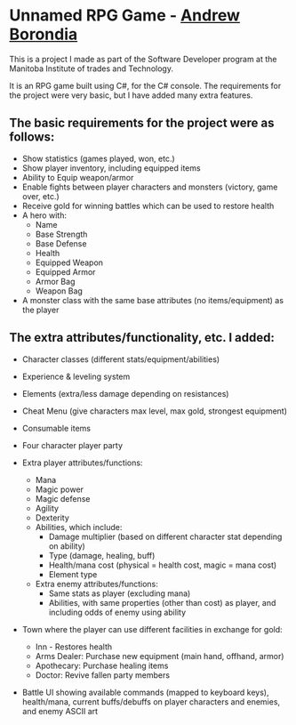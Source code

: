 # Unnamed RPG Game - [Andrew Borondia](https://cranky-beaver-6bfa9c.netlify.app/projects)

This is a project I made as part of the Software Developer program at the Manitoba Institute of trades and Technology.

It is an RPG game built using C#, for the C# console. The requirements for the project were very basic, but I have added many extra features.

## The basic requirements for the project were as follows:
* Show statistics (games played, won, etc.)
* Show player inventory, including equipped items
* Ability to Equip weapon/armor
* Enable fights between player characters and monsters (victory, game over, etc.)
* Receive gold for winning battles which can be used to restore health
* A hero with:
  * Name
  * Base Strength
  * Base Defense
  * Health
  * Equipped Weapon
  * Equipped Armor
  * Armor Bag
  * Weapon Bag
* A monster class with the same base attributes (no items/equipment) as the player

## The extra attributes/functionality, etc. I added:
* Character classes (different stats/equipment/abilities)
* Experience & leveling system
* Elements (extra/less damage depending on resistances)
* Cheat Menu (give characters max level, max gold, strongest equipment)
* Consumable items
* Four character player party
* Extra player attributes/functions:
   * Mana
   * Magic power
   * Magic defense
   * Agility
   * Dexterity
   * Abilities, which include:
     * Damage multiplier (based on different character stat depending on ability)
     * Type (damage, healing, buff)
     * Health/mana cost (physical = health cost, magic = mana cost)
     * Element type
   * Extra enemy attributes/functions:
     * Same stats as player (excluding mana)
     * Abilities, with same properties (other than cost) as player, and including odds of enemy using ability

* Town where the player can use different facilities in exchange for gold:
  * Inn - Restores health
  * Arms Dealer: Purchase new equipment (main hand, offhand, armor)
  * Apothecary: Purchase healing items
  * Doctor: Revive fallen party members
* Battle UI showing available commands (mapped to keyboard keys), health/mana, current buffs/debuffs on player characters and enemies, and enemy ASCII art
